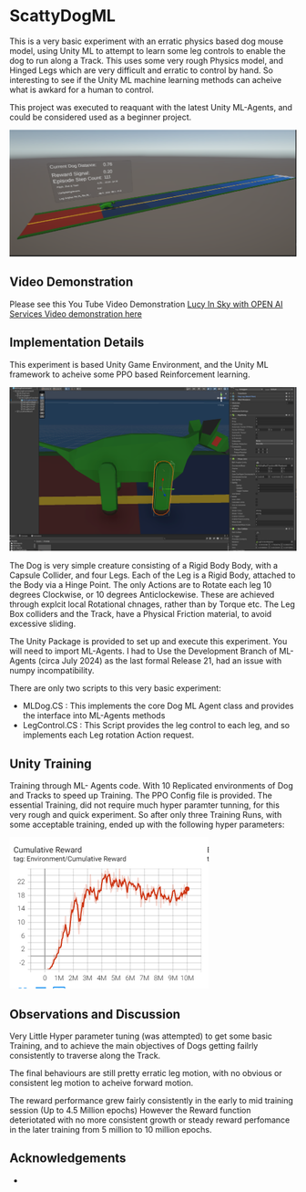 # ScattyDogML

This is a very basic experiment with an erratic physics based dog mouse model, using Unity ML to attempt to learn some leg controls to enable the dog to run along a Track. This uses some very rough Physics model, and Hinged Legs which are very difficult and erratic to control by hand.  So interesting to see if the Unity ML machine learning methods can acheive what is awkard for a human to control.

This project was executed to reaquant with the latest Unity ML-Agents, and could be considered used as a beginner project.   


![ScreenShot](DogMain.PNG)

## Video Demonstration ##
Please see this You Tube Video Demonstration [Lucy In Sky with OPEN AI Services Video demonstration here](https://www.youtube.com/watch?v=8Y7ENoYFzZM)  

## Implementation Details ##
This experiment is based Unity Game Environment, and the Unity ML framework to acheive some PPO based Reinforcement learning. 

![ScreenShot](Design.PNG)

The Dog is very simple creature consisting of a Rigid Body Body, with a Capsule Collider, and four Legs. Each of the Leg is a Rigid Body, attached to the Body via a Hinge Point. The only Actions are to Rotate each leg 10 degrees Clockwise, or 10 degrees Anticlockewise.  These are achieved through explcit local Rotational chnages, rather than by Torque etc. The Leg Box colliders and the Track, have a Physical Friction material, to avoid excessive sliding.  

The Unity Package is provided to set up and execute this experiment. You will need to import ML-Agents. 
I had to Use the Development Branch of ML-Agents (circa July 2024) as the last formal Release 21, had an issue with numpy incompatibility. 

There are only two scripts to this very basic experiment:
- MLDog.CS      :  This implements the core Dog ML Agent class and provides the interface into ML-Agents methods 
- LegControl.CS         :  This Script provides the leg control to each leg, and so implements each Leg rotation Action request.  


## Unity Training ##
Training through ML- Agents code. With 10 Replicated environments of Dog and Tracks to speed up Training. 
The PPO Config file is provided. The essential Training, did not require much hyper paramter tunning, for this very rough and quick experiment. So after only three Training Runs, with some acceptable training, ended up with the following hyper parameters:

![ScreenShot](Run3Reward.PNG)

## Observations and Discussion ##

Very Little Hyper parameter tuning (was attempted) to get some basic Training, and to achieve the main objectives of Dogs getting failrly consistently to traverse along the Track.

The final behaviours are still pretty erratic leg motion, with no obvious or consistent leg motion to acheive forward motion. 

The reward performance grew fairly consistently in the early to mid training session (Up to 4.5 Million epochs)  However the Reward function deteriotated with no more consistent growth or steady reward perfomance in the later training from 5 million to 10 million epochs.  


## Acknowledgements ##

- 


